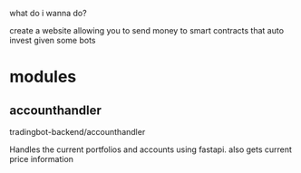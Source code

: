 what do i wanna do?

create a website allowing you to send money to smart contracts that auto invest given some bots

# modules

## accounthandler 

tradingbot-backend/accounthandler

Handles the current portfolios and accounts using fastapi. also gets current price information